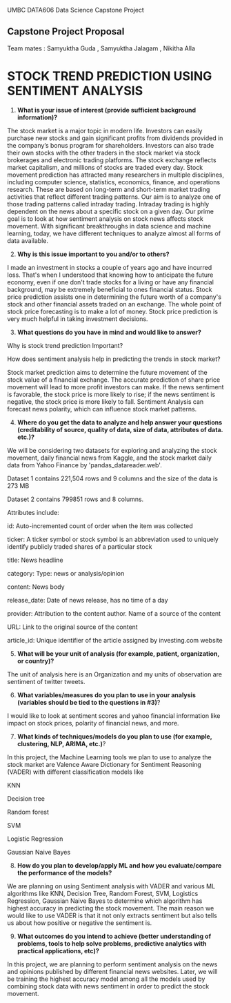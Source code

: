 UMBC DATA606 Data Science Capstone Project
## Capstone Project Proposal ##

Team mates : Samyuktha Guda , Samyuktha Jalagam , Nikitha Alla

# STOCK TREND PREDICTION USING SENTIMENT ANALYSIS #
 
1) **What is your issue of interest (provide sufficient background information)?**

The stock market is a major topic in modern life. Investors can easily purchase new stocks and gain significant profits from dividends provided in the company’s bonus program for shareholders. Investors can also trade their own stocks with the other traders in the stock market via stock brokerages and electronic trading platforms. The stock exchange reflects market capitalism, and millions of stocks are traded every day. Stock movement prediction has attracted many researchers in multiple disciplines, including computer science, statistics, economics, finance, and operations research. These are based on long-term and short-term market trading activities that reflect different trading patterns. Our aim is to analyze one of those trading patterns called intraday trading. Intraday trading is highly dependent on the news about a specific stock on a given day. Our prime goal is to look at how sentiment analysis on stock news affects stock movement. With significant breakthroughs in data science and machine learning, today, we have different techniques to analyze almost all forms of data available.

2) **Why is this issue important to you and/or to others?**

I made an investment in stocks a couple of years ago and have incurred loss. That's when I understood that knowing how to anticipate the future economy, even if one don't trade stocks for a living or have any financial background, may be extremely beneficial to ones financial status. Stock price prediction assists one in determining the future worth of a company's stock and other financial assets traded on an exchange. The whole point of stock price forecasting is to make a lot of money. Stock price prediction is very much helpful in taking investment decisions.

3) **What questions do you have in mind and would like to answer?**

Why is stock trend  prediction Important?

How does sentiment analysis help in predicting the trends in stock market?

Stock market prediction aims to determine the future movement of the stock value of a financial exchange. The accurate prediction of share price movement will lead to more profit investors can make. If the news sentiment is favorable, the stock price is more likely to rise; if the news sentiment is negative, the stock price is more likely to fall. Sentiment Analysis can forecast news polarity, which can influence stock market patterns.

4) **Where do you get the data to analyze and help answer your questions (creditability of source, quality of data, size of data, attributes of data. etc.)?**

We will be considering two datasets for exploring and analyzing the stock movement, daily financial news from Kaggle, and the stock market daily data from Yahoo Finance by 'pandas_datareader.web'.  

Dataset 1 contains 221,504 rows and 9 columns and the size of the data is 273 MB

Dataset 2 contains 799851 rows and 8 columns.

Attributes include:

id: Auto-incremented count of order when the item was collected

ticker: A ticker symbol or stock symbol is an abbreviation used to uniquely identify publicly traded shares of a particular stock

title: News headline

category: Type: news or analysis/opinion

content: News body

release_date: Date of news release, has no time of a day

provider: Attribution to the content author. Name of a source of the content

URL: Link to the original source of the content

article_id: Unique identifier of the article assigned by investing.com website

5) **What will be your unit of analysis (for example, patient, organization, or country)?**

The unit of analysis here is an Organization and my units of observation are sentiment of twitter tweets.

6) **What variables/measures do you plan to use in your analysis (variables should be tied to the questions in #3)**?

I would like to look at sentiment scores and yahoo financial information like impact on stock prices, polarity of financial news, and more.

7) **What kinds of techniques/models do you plan to use (for example, clustering, NLP, ARIMA, etc.)**?

In this project, the Machine Learning tools we plan to use to analyze the stock market are Valence Aware Dictionary for Sentiment Reasoning (VADER) with different classification models like

KNN

Decision tree

Random forest 

SVM

Logistic Regression 

Gaussian Naive Bayes

8) **How do you plan to develop/apply ML and how you evaluate/compare the performance of the models?**

We are planning on using Sentiment analysis with VADER  and various ML  algorithms like KNN, Decision Tree, Random Forest, SVM, Logistics Regression, Gaussian Naive Bayes to determine which algorithm has highest accuracy in predicting the stock movement. The main reason we would like to use  VADER is that it not only extracts sentiment but also tells us about how positive or negative the sentiment is. 
 
 9) **What outcomes do you intend to achieve (better understanding of problems, tools to help solve problems, predictive analytics with practical applications, etc)?**

In this project, we are planning to perform sentiment analysis on the news and opinions published by different financial news websites. Later, we will be training the highest accuracy model among all the models used by combining stock data with news sentiment in order to predict the stock movement.
